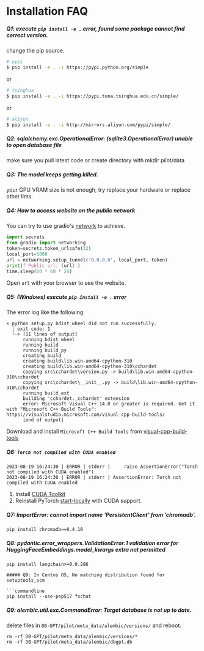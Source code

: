 Installation FAQ
==================================


##### Q1: execute `pip install -e .` error, found some package cannot find correct version.
change the pip source.

```bash
# pypi
$ pip install -e . -i https://pypi.python.org/simple
```

or

```bash
# tsinghua
$ pip install -e . -i https://pypi.tuna.tsinghua.edu.cn/simple/
```

or

```bash
# aliyun
$ pip install -e . -i http://mirrors.aliyun.com/pypi/simple/
```

##### Q2: sqlalchemy.exc.OperationalError: (sqlite3.OperationalError) unable to open database file 

make sure you pull latest code or create directory with mkdir pilot/data

##### Q3: The model keeps getting killed.

your GPU VRAM size is not enough, try replace your hardware or replace other llms.

##### Q4: How to access website on the public network

You can try to use gradio's [network](https://github.com/gradio-app/gradio/blob/main/gradio/networking.py) to achieve.
```python
import secrets
from gradio import networking
token=secrets.token_urlsafe(32)
local_port=5000
url = networking.setup_tunnel('0.0.0.0', local_port, token)
print(f'Public url: {url}')
time.sleep(60 * 60 * 24)
```

Open `url` with your browser to see the website.

##### Q5: (Windows) execute `pip install -e .` error

The error log like the following:
``` 
× python setup.py bdist_wheel did not run successfully.
  │ exit code: 1
  ╰─> [11 lines of output]
      running bdist_wheel
      running build
      running build_py
      creating build
      creating build\lib.win-amd64-cpython-310
      creating build\lib.win-amd64-cpython-310\cchardet
      copying src\cchardet\version.py -> build\lib.win-amd64-cpython-310\cchardet
      copying src\cchardet\__init__.py -> build\lib.win-amd64-cpython-310\cchardet
      running build_ext
      building 'cchardet._cchardet' extension
      error: Microsoft Visual C++ 14.0 or greater is required. Get it with "Microsoft C++ Build Tools": https://visualstudio.microsoft.com/visual-cpp-build-tools/
      [end of output]
```

Download and install `Microsoft C++ Build Tools` from [visual-cpp-build-tools](https://visualstudio.microsoft.com/visual-cpp-build-tools/)



##### Q6: `Torch not compiled with CUDA enabled`

```
2023-08-19 16:24:30 | ERROR | stderr |     raise AssertionError("Torch not compiled with CUDA enabled")
2023-08-19 16:24:30 | ERROR | stderr | AssertionError: Torch not compiled with CUDA enabled
```

1. Install [CUDA Toolkit](https://developer.nvidia.com/cuda-toolkit-archive)
2. Reinstall PyTorch [start-locally](https://pytorch.org/get-started/locally/#start-locally) with CUDA support.

##### Q7: ImportError: cannot import name 'PersistentClient' from 'chromadb'.

```commandline
pip install chromadb==0.4.10
```

##### Q8: pydantic.error_wrappers.ValidationError:1 validation error for HuggingFaceEmbeddings.model_kwargs extra not permitted

```commandline
pip install langchain>=0.0.286

##### Q9: In Centos OS, No matching distribution found for setuptools_scm

```commandline
pip install --use-pep517 fschat
```

##### Q9: alembic.util.exc.CommandError: Target database is not up to date.
delete files in `DB-GPT/pilot/meta_data/alembic/versions/` and reboot.
```commandline
rm -rf DB-GPT/pilot/meta_data/alembic/versions/*
rm -rf DB-GPT/pilot/meta_data/alembic/dbgpt.db
```

